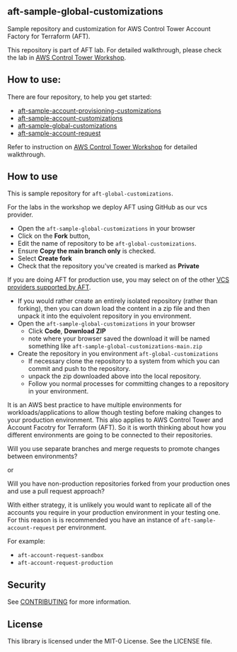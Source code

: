 ## aft-sample-global-customizations

Sample repository and customization for AWS Control Tower Account Factory for Terraform (AFT).

This repository is part of AFT lab. For detailed walkthrough, please check the lab in [AWS Control Tower Workshop](https://catalog.workshops.aws/control-tower/en-US/customization/aft).

## How to use: 

There are four repository, to help you get started:
- [aft-sample-account-provisioning-customizations](https://github.com/aws-samples/aft-sample-account-provisioning-customizations)
- [aft-sample-account-customizations](https://github.com/aws-samples/aft-sample-account-provisioning-customizations)
- [aft-sample-global-customizations](https://github.com/aws-samples/aft-sample-global-customizations)
- [aft-sample-account-request](https://github.com/aws-samples/aft-sample-account-request)

Refer to instruction on [AWS Control Tower Workshop](https://catalog.workshops.aws/control-tower/en-US/customization/aft/) for detailed walkthrough.

## How to use

This is sample repository for `aft-global-customizations`. 

For the labs in the workshop we deploy AFT using GitHub as our vcs provider.
- Open the `aft-sample-global-customizations` in your browser 
 - Click on the **Fork** button,
 - Edit the name of repository to be `aft-global-customizations`.
 - Ensure **Copy the main branch only** is checked.
 - Select **Create fork**
 - Check that the repository you've created is marked as **Private**

If you are doing AFT for production use, you may select on of the other [VCS providers supported by AFT](https://docs.aws.amazon.com/controltower/latest/userguide/aft-alternative-vcs.html).
- If you would rather create an entirely isolated repository (rather than forking), then you can down load the content in a zip file and then unpack it into the equivolent repository in you environment.
 - Open the `aft-sample-global-customizations` in your browser
   - Click **Code**, **Download ZIP**
   - note where your browser saved the download it will be named something like `aft-sample-global-customizations-main.zip`
 - Create the repository in you environment `aft-global-customizations`
   - If necessary clone the repository to a system from which you can commit and push to the repository.
   - unpack the zip downloaded above into the local repository.
   - Follow you normal processes for committing changes to a repository in your environment.

It is an AWS best practice to have multiple environments for workloads/applications to allow though testing before making changes to your production environment. This also applies to AWS Control Tower and Account Facotry for Terraform (AFT). So it is worth thinking about how you different environments are going to be connected to their repositories.

Will you use separate branches and merge requests to promote changes between environments?

or 

Will you have non-production repositories forked from your production ones and use a pull request approach?

With either strategy, it is unlikely you would want to replicate all of the accounts you require in your production environment in your testing one. For this reason is is recommended you have an instance of `aft-sample-account-request` per environment.

For example:
- `aft-account-request-sandbox`
- `aft-account-request-production`

## Security

See [CONTRIBUTING](CONTRIBUTING.md#security-issue-notifications) for more information.

## License

This library is licensed under the MIT-0 License. See the LICENSE file.

